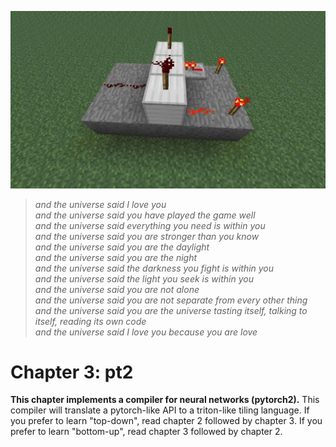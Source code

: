 ![](./ch3.webp)

> *and the universe said I love you*<br>
> *and the universe said you have played the game well*<br>
> *and the universe said everything you need is within you*<br>
> *and the universe said you are stronger than you know*<br>
> *and the universe said you are the daylight*<br>
> *and the universe said you are the night*<br>
> *and the universe said the darkness you fight is within you*<br>
> *and the universe said the light you seek is within you*<br>
> *and the universe said you are not alone*<br>
> *and the universe said you are not separate from every other thing*<br>
> *and the universe said you are the universe tasting itself, talking to itself, reading its own code*<br>
> *and the universe said I love you because you are love*

# Chapter 3: pt2
**This chapter implements a compiler for neural networks (pytorch2).** This
compiler will translate a pytorch-like API to a triton-like tiling language. If
you prefer to learn "top-down", read chapter 2 followed by chapter 3. If you
prefer to learn "bottom-up", read chapter 3 followed by chapter 2.
